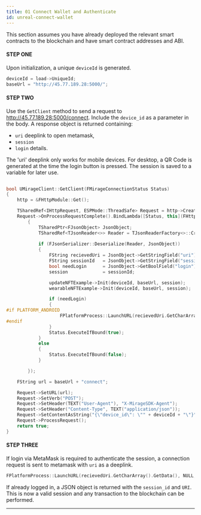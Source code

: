 ```yaml
---
title: 01 Connect Wallet and Authenticate
id: unreal-connect-wallet
---
```


This section assumes you have already deployed the relevant smart contracts to the blockchain and have smart contract addresses and ABI.

#### STEP ONE

Upon initialization, a unique `deviceId` is generated.

```js
deviceId = load->UniqueId;
baseUrl = "http://45.77.189.28:5000/";
```

#### STEP TWO

Use the `GetClient` method to send a request to http://45.77.189.28:5000/connect. 
Include the `device_id` as a parameter in the body. 
A response object is returned containing:
* `uri` deeplink to open metamask, 
* `session`
* `login` details.

The 'uri' deeplink only works for mobile devices. For desktop, a QR Code is generated at the time the login button is pressed. The session is saved to a variable for later use.

```cpp
	
bool UMirageClient::GetClient(FMirageConnectionStatus Status)
{
	http = &FHttpModule::Get();

	TSharedRef<IHttpRequest, ESPMode::ThreadSafe> Request = http->CreateRequest();
	Request->OnProcessRequestComplete().BindLambda([Status, this](FHttpRequestPtr Request, FHttpResponsePtr Response, bool bWasSuccessful)
		{
			TSharedPtr<FJsonObject> JsonObject;
			TSharedRef<TJsonReader<>> Reader = TJsonReaderFactory<>::Create(Response->GetContentAsString());
			
			if (FJsonSerializer::Deserialize(Reader, JsonObject))
			{
				FString recievedUri = JsonObject->GetStringField("uri");
				FString sessionId	= JsonObject->GetStringField("session");
				bool needLogin		= JsonObject->GetBoolField("login");
				session				= sessionId;

				updateNFTExample->Init(deviceId, baseUrl, session);
				wearableNFTExample->Init(deviceId, baseUrl, session);

				if (needLogin) 
				{
#if PLATFORM_ANDROID
					FPlatformProcess::LaunchURL(recievedUri.GetCharArray().GetData(), NULL, NULL);
#endif
				}
				Status.ExecuteIfBound(true);
			}
			else 
			{
				Status.ExecuteIfBound(false);
			}

		});

	FString url = baseUrl + "connect";

	Request->SetURL(url);
	Request->SetVerb("POST");
	Request->SetHeader(TEXT("User-Agent"), "X-MirageSDK-Agent");
	Request->SetHeader("Content-Type", TEXT("application/json"));
	Request->SetContentAsString("{\"device_id\": \"" + deviceId + "\"}");
	Request->ProcessRequest();
	return true;
}

```

#### STEP THREE

If login via MetaMask is required to authenticate the session, a connection request is sent to metamask with `uri` as a deeplink.

```cpp
FPlatformProcess::LaunchURL(recievedUri.GetCharArray().GetData(), NULL, NULL);
```

If already logged in, a JSON object is returned with the `session_id` and `URI`. This is now a valid session and any transaction to the blockchain can be performed.

---




